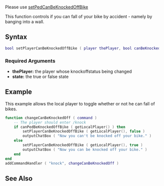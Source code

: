 Please use [setPedCanBeKnockedOffBike](/setPedCanBeKnockedOffBike.md "wikilink")

This function controls if you can fall of your bike by accident - namely by banging into a wall.

Syntax
------

``` lua
bool setPlayerCanBeKnockedOffBike ( player thePlayer, bool canBeKnockedOffBike )         
```

### Required Arguments

-   **thePlayer:** the player whose knockoffstatus being changed
-   **state:** the true or false state

Example
-------

This example allows the local player to toggle whether or not he can fall of bikes.

``` lua
function changeCanBeKnockedOff ( command )
    -- The player should enter /knock
    if canPedBeKnockedOffBike ( getLocalPlayer() ) then
        setPlayerCanBeKnockedOffBike ( getLocalPlayer(), false )
        outputChatBox ( "Now you can't be knocked off your bike." )
    else
        setPlayerCanBeKnockedOffBike ( getLocalPlayer(), true )
        outputChatBox ( "Now you can be knocked off your bike." )
    end
end
addCommandHandler ( "knock", changeCanBeKnockedOff )
```

See Also
--------
